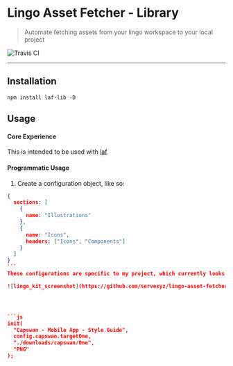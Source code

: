 # Lingo Asset Fetcher - Library

> Automate fetching assets from your lingo workspace to your local project

![Travis CI](https://travis-ci.org/servexyz/lingo-asset-fetcher-lib.svg?branch=master)

---

## Installation

```
npm install laf-lib -D
```

## Usage

#### Core Experience

This is intended to be used with [laf](https://www.npmjs.com/package/laf)

#### Programmatic Usage

1. Create a configuration object, like so:

````json
{
  sections: [
    {
      name: "Illustrations"
    },
    {
      name: "Icons",
      headers: ["Icons", "Components"]
    }
  ]
}
```
These configurations are specific to my project, which currently looks like:

![lingo_kit_screenshot](https://github.com/servexyz/lingo-asset-fetcher-lib/tree/prepare-for-cli-usage/docs/capswan_lingo.png)




```js
init(
  "Capswan - Mobile App - Style Guide",
  config.capswan.targetOne,
  "./downloads/capswan/One",
  "PNG"
);
````
